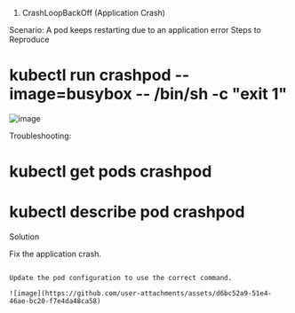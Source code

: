 1. CrashLoopBackOff (Application Crash)

Scenario: A pod keeps restarting due to an application error
Steps to Reproduce

# kubectl run crashpod --image=busybox -- /bin/sh -c "exit 1"

![image](https://github.com/user-attachments/assets/b307bfd9-fce0-4ba5-b6df-7f881d895367)

Troubleshooting:
# kubectl get pods crashpod
# kubectl describe pod crashpod

Solution

Fix the application crash.

``` kubectl run crashpod --image=busybox -- /bin/sh -c "sleep 120" 

Update the pod configuration to use the correct command.

![image](https://github.com/user-attachments/assets/d6bc52a9-51e4-46ae-bc20-f7e4da48ca58)

